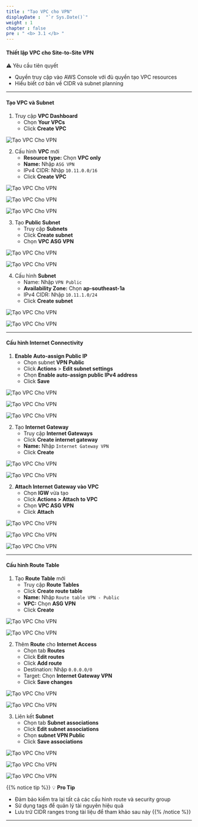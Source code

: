```yaml
---
title : "Tạo VPC cho VPN"
displayDate :  "`r Sys.Date()`"
weight : 1
chapter : false
pre : " <b> 3.1 </b> "
---
```


#### Thiết lập VPC cho Site-to-Site VPN

⚠️ Yêu cầu tiên quyết

- Quyền truy cập vào AWS Console với đủ quyền tạo VPC resources
- Hiểu biết cơ bản về CIDR và subnet planning

---

#### Tạo VPC và Subnet

1. Truy cập **VPC Dashboard**
    - Chọn **Your VPCs**
    - Click **Create VPC**

![Tạo VPC Cho VPN](/FCJ_Workshop_VuNgocQuang/images/3/3-1/0001.png?featherlight=false&width=90pc)

2. Cấu hình **VPC** mới
    - **Resource type:** Chọn **VPC only**
    - **Name:** Nhập `ASG VPN`
    - IPv4 CIDR: Nhập `10.11.0.0/16`
    - Click **Create VPC**

![Tạo VPC Cho VPN](/FCJ_Workshop_VuNgocQuang/images/3/3-1/0002.png?featherlight=false&width=90pc)

![Tạo VPC Cho VPN](/FCJ_Workshop_VuNgocQuang/images/3/3-1/0003.png?featherlight=false&width=90pc)

![Tạo VPC Cho VPN](/FCJ_Workshop_VuNgocQuang/images/3/3-1/0004.png?featherlight=false&width=90pc)

3. Tạo **Public Subnet**
    - Truy cập **Subnets**
    - Click **Create subnet**
    - Chọn **VPC ASG VPN**

![Tạo VPC Cho VPN](/FCJ_Workshop_VuNgocQuang/images/3/3-1/0005.png?featherlight=false&width=90pc)

![Tạo VPC Cho VPN](/FCJ_Workshop_VuNgocQuang/images/3/3-1/0006.png?featherlight=false&width=90pc)

4. Cấu hình **Subnet**
    - Name: Nhập `VPN Public`
    - **Availability Zone:** Chọn **ap-southeast-1a**
    - IPv4 CIDR: Nhập `10.11.1.0/24`
    - Click **Create subnet**

![Tạo VPC Cho VPN](/FCJ_Workshop_VuNgocQuang/images/3/3-1/0007.png?featherlight=false&width=90pc)

![Tạo VPC Cho VPN](/FCJ_Workshop_VuNgocQuang/images/3/3-1/0008.png?featherlight=false&width=90pc)

---

#### Cấu hình Internet Connectivity

1. **Enable Auto-assign Public IP**
    - Chọn subnet **VPN Public**
    - Click **Actions** > **Edit subnet settings**
    - Chọn **Enable auto-assign public IPv4 address**
    - Click **Save**

![Tạo VPC Cho VPN](/FCJ_Workshop_VuNgocQuang/images/3/3-1/0009.png?featherlight=false&width=90pc)

![Tạo VPC Cho VPN](/FCJ_Workshop_VuNgocQuang/images/3/3-1/0010.png?featherlight=false&width=90pc)

![Tạo VPC Cho VPN](/FCJ_Workshop_VuNgocQuang/images/3/3-1/0011.png?featherlight=false&width=90pc)

2. Tạo **Internet Gateway**
    - Truy cập **Internet Gateways**
    - Click **Create internet gateway**
    - **Name:** Nhập `Internet Gateway VPN`
    - Click **Create**

![Tạo VPC Cho VPN](/FCJ_Workshop_VuNgocQuang/images/3/3-1/0012.png?featherlight=false&width=90pc)

![Tạo VPC Cho VPN](/FCJ_Workshop_VuNgocQuang/images/3/3-1/0013.png?featherlight=false&width=90pc)

2. **Attach Internet Gateway vào VPC**
    - Chọn **IGW** vừa tạo
    - Click **Actions > Attach to VPC**
    - Chọn **VPC ASG VPN**
    - Click **Attach**

![Tạo VPC Cho VPN](/FCJ_Workshop_VuNgocQuang/images/3/3-1/0014.png?featherlight=false&width=90pc)

![Tạo VPC Cho VPN](/FCJ_Workshop_VuNgocQuang/images/3/3-1/0015.png?featherlight=false&width=90pc)

![Tạo VPC Cho VPN](/FCJ_Workshop_VuNgocQuang/images/3/3-1/0016.png?featherlight=false&width=90pc)

---

#### Cấu hình Route Table

1. Tạo **Route Table** mới
    - Truy cập **Route Tables**
    - Click **Create route table**
    - **Name:** Nhập `Route table VPN - Public`
    - **VPC:** Chọn **ASG VPN**
    - Click **Create**

![Tạo VPC Cho VPN](/FCJ_Workshop_VuNgocQuang/images/3/3-1/0017.png?featherlight=false&width=90pc)

![Tạo VPC Cho VPN](/FCJ_Workshop_VuNgocQuang/images/3/3-1/0018.png?featherlight=false&width=90pc)

2. Thêm **Route** cho **Internet Access**
    - Chọn tab **Routes**
    - Click **Edit routes**
    - Click **Add route**
    - Destination: Nhập `0.0.0.0/0`
    - Target: Chọn **Internet Gateway VPN**
    - Click **Save changes**

![Tạo VPC Cho VPN](/FCJ_Workshop_VuNgocQuang/images/3/3-1/0019.png?featherlight=false&width=90pc)

![Tạo VPC Cho VPN](/FCJ_Workshop_VuNgocQuang/images/3/3-1/0020.png?featherlight=false&width=90pc)

3. Liên kết **Subnet**
    - Chọn tab **Subnet associations**
    - Click **Edit subnet associations**
    - Chọn **subnet VPN Public**
    - Click **Save associations**

![Tạo VPC Cho VPN](/FCJ_Workshop_VuNgocQuang/images/3/3-1/0021.png?featherlight=false&width=90pc)

![Tạo VPC Cho VPN](/FCJ_Workshop_VuNgocQuang/images/3/3-1/0022.png?featherlight=false&width=90pc)

![Tạo VPC Cho VPN](/FCJ_Workshop_VuNgocQuang/images/3/3-1/0023.png?featherlight=false&width=90pc)

{{% notice tip %}}
💡 **Pro Tip**

- Đảm bảo kiểm tra lại tất cả các cấu hình route và security group
- Sử dụng tags để quản lý tài nguyên hiệu quả
- Lưu trữ CIDR ranges trong tài liệu để tham khảo sau này
{{% /notice %}}

---